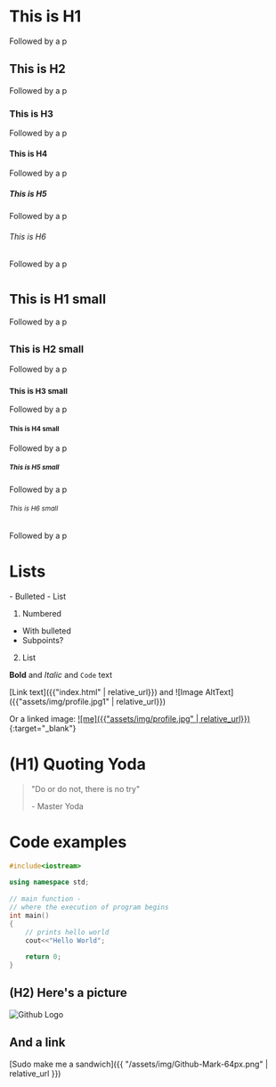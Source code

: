 ---
---

<h1>This is H1</h1>
<p>Followed by a p</p>
<h2>This is H2</h2>
<p>Followed by a p</p>
<h3>This is H3</h3>
<p>Followed by a p</p>
<h4>This is H4</h4>
<p>Followed by a p</p>
<h5>This is H5</h5>
<p>Followed by a p</p>
<h6>This is H6</h6>
<p>Followed by a p</p>
<h1><small>This is H1 small</small></h1>
<p>Followed by a p</p>
<h2><small>This is H2 small</small></h2>
<p>Followed by a p</p>
<h3><small>This is H3 small</small></h3>
<p>Followed by a p</p>
<h4><small>This is H4 small</small></h4>
<p>Followed by a p</p>
<h5><small>This is H5 small</small></h5>
<p>Followed by a p</p>
<h6><small>This is H6 small</small></h6>
<p>Followed by a p</p>

<h1>Lists</h1>
- Bulleted
- List

1. Numbered
  - With bulleted
  - Subpoints?
2. List

**Bold** and _Italic_ and `Code` text

[Link text]({{"index.html" | relative_url}}) and ![Image AltText]({{"assets/img/profile.jpg1" | relative_url}})

Or a linked image:
[![me]({{"assets/img/profile.jpg" | relative_url}})](https://evozong.github.io){:target="_blank"}


# (H1) Quoting Yoda
> "Do or do not, there is no try"
>
>  \- Master Yoda

# Code examples
```C++
#include<iostream>  
  
using namespace std;
  
// main function - 
// where the execution of program begins 
int main() 
{ 
    // prints hello world 
    cout<<"Hello World"; 
      
    return 0; 
} 
```
## (H2) Here's a picture
![Github Logo](https://placehold.it/850x350)

## And a link
[Sudo make me a sandwich]({{ "/assets/img/Github-Mark-64px.png" | relative_url }})
